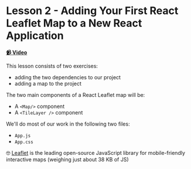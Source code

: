 # Lesson 2 - Adding Your First React Leaflet Map to a New React Application

**[📹 Video](https://egghead.io/lessons/egghead-lesson-2---adding-your-first-react-leaflet-map-to-a-new-react-application)**

This lesson consists of two exercises:

- adding the two dependencies to our project
- adding a map to the project

The two main components of a React Leaflet map will be:

- A `<Map/>` component
- A `<TileLayer />` component

We'll do most of our work in the following two files:

- `App.js`
- `App.css`

🤓 [Leaflet](https://leafletjs.com/) is the leading open-source JavaScript library for mobile-friendly interactive maps (weighing just about 38 KB of JS)
